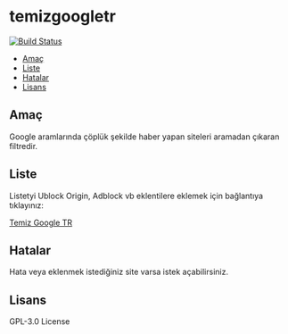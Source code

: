 # temizgoogletr

[![Build Status](https://travis-ci.com/muratbulat/temizgoogletr.svg?branch=main)](https://travis-ci.com/muratbulat/temizgoogletr)

-   [Amaç](#amac)
-   [Liste](#liste)
-   [Hatalar](#hatalar)
-   [Lisans](#lisans)

## Amaç

Google aramlarında çöplük şekilde haber yapan siteleri aramadan çıkaran filtredir.

## Liste

Listetyi Ublock Origin, Adblock vb eklentilere eklemek için bağlantıya tıklayınız: 

[Temiz Google TR](https://subscribe.adblockplus.org/?location=https://raw.githubusercontent.com/muratbulat/temizgoogletr/main/temizgoogletr.txt&title=TemizGoogleTR)

## Hatalar

Hata veya eklenmek istediğiniz site varsa istek açabilirsiniz.

## Lisans

GPL-3.0 License
